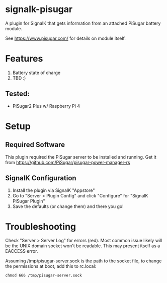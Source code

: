 # signalk-pisugar

A plugin for SignalK that gets information from an attached PiSugar battery module.

See https://www.pisugar.com/ for details on module itself.

# Features

1. Battery state of charge
1. TBD :)

## Tested:

* PiSugar2 Plus w/ Raspberry Pi 4

# Setup

## Required Software

This plugin required the PiSugar server to be installed and running. Get it
from https://github.com/PiSugar/pisugar-power-manager-rs

## SignalK Configuration

1. Install the plugin via SignalK "Appstore"
1. Go to "Server > Plugin Config" and click "Configure" for "SignalK PiSugar Plugin"
1. Save the defaults (or change them) and there you go!

# Troubleshooting

Check "Server > Server Log" for errors (red). Most common issue likely will be the
UNIX domain socket won't be readable. This may present itself as a EACCESS error.

Assuming /tmp/pisugar-server.sock is the path to the socket file, to change the
permissions at boot, add this to rc.local:

	chmod 666 /tmp/pisugar-server.sock

